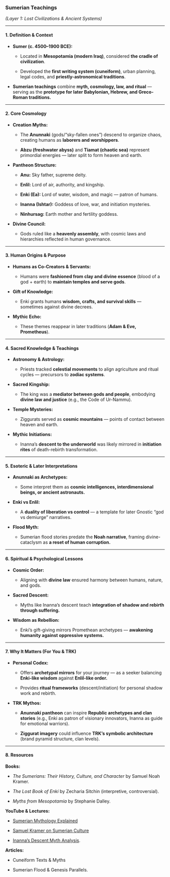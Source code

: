 ### **Sumerian Teachings**

_(Layer 1: Lost Civilizations & Ancient Systems)_

---

#### **1. Definition & Context**

- **Sumer (c. 4500–1900 BCE):**
    
    - Located in **Mesopotamia (modern Iraq)**, considered **the cradle of civilization**.
        
    - Developed the **first writing system (cuneiform)**, urban planning, legal codes, and **priestly-astronomical traditions**.
        
- **Sumerian teachings** combine **myth, cosmology, law, and ritual** — serving as the **prototype for later Babylonian, Hebrew, and Greco-Roman traditions.**
    

---

#### **2. Core Cosmology**

- **Creation Myths:**
    
    - The **Anunnaki** (gods/“sky-fallen ones”) descend to organize chaos, creating humans as **laborers and worshippers**.
        
    - **Abzu (freshwater abyss)** and **Tiamat (chaotic sea)** represent primordial energies — later split to form heaven and earth.
        
- **Pantheon Structure:**
    
    - **Anu:** Sky father, supreme deity.
        
    - **Enlil:** Lord of air, authority, and kingship.
        
    - **Enki (Ea):** Lord of water, wisdom, and magic — patron of humans.
        
    - **Inanna (Ishtar):** Goddess of love, war, and initiation mysteries.
        
    - **Ninhursag:** Earth mother and fertility goddess.
        
- **Divine Council:**
    
    - Gods ruled like a **heavenly assembly**, with cosmic laws and hierarchies reflected in human governance.
        

---

#### **3. Human Origins & Purpose**

- **Humans as Co-Creators & Servants:**
    
    - Humans were **fashioned from clay and divine essence** (blood of a god + earth) to **maintain temples and serve gods**.
        
- **Gift of Knowledge:**
    
    - Enki grants humans **wisdom, crafts, and survival skills** — sometimes against divine decrees.
        
- **Mythic Echo:**
    
    - These themes reappear in later traditions (**Adam & Eve, Prometheus**).
        

---

#### **4. Sacred Knowledge & Teachings**

- **Astronomy & Astrology:**
    
    - Priests tracked **celestial movements** to align agriculture and ritual cycles — precursors to **zodiac systems**.
        
- **Sacred Kingship:**
    
    - The king was a **mediator between gods and people**, embodying **divine law and justice** (e.g., the Code of Ur-Nammu).
        
- **Temple Mysteries:**
    
    - Ziggurats served as **cosmic mountains** — points of contact between heaven and earth.
        
- **Mythic Initiations:**
    
    - Inanna’s **descent to the underworld** was likely mirrored in **initiation rites** of death-rebirth transformation.
        

---

#### **5. Esoteric & Later Interpretations**

- **Anunnaki as Archetypes:**
    
    - Some interpret them as **cosmic intelligences, interdimensional beings, or ancient astronauts.**
        
- **Enki vs Enlil:**
    
    - A **duality of liberation vs control** — a template for later Gnostic “god vs demiurge” narratives.
        
- **Flood Myth:**
    
    - Sumerian flood stories predate the **Noah narrative**, framing divine-cataclysm as **a reset of human corruption.**
        

---

#### **6. Spiritual & Psychological Lessons**

- **Cosmic Order:**
    
    - Aligning with **divine law** ensured harmony between humans, nature, and gods.
        
- **Sacred Descent:**
    
    - Myths like Inanna’s descent teach **integration of shadow and rebirth through suffering.**
        
- **Wisdom as Rebellion:**
    
    - Enki’s gift-giving mirrors Promethean archetypes — **awakening humanity against oppressive systems.**
        

---

#### **7. Why It Matters (For You & TRK)**

- **Personal Codex:**
    
    - Offers **archetypal mirrors** for your journey — as a seeker balancing **Enki-like wisdom** against **Enlil-like order.**
        
    - Provides **ritual frameworks** (descent/initiation) for personal shadow work and rebirth.
        
- **TRK Mythos:**
    
    - **Anunnaki pantheon** can inspire **Republic archetypes and clan stories** (e.g., Enki as patron of visionary innovators, Inanna as guide for emotional warriors).
        
    - **Ziggurat imagery** could influence **TRK’s symbolic architecture** (brand pyramid structure, clan levels).
        

---

#### **8. Resources**

**Books:**

- _The Sumerians: Their History, Culture, and Character_ by Samuel Noah Kramer.
    
- _The Lost Book of Enki_ by Zecharia Sitchin (interpretive, controversial).
    
- _Myths from Mesopotamia_ by Stephanie Dalley.
    

**YouTube & Lectures:**

- [Sumerian Mythology Explained](https://www.youtube.com/watch?v=FQJ3OBg6hEQ)
    
- [Samuel Kramer on Sumerian Culture](https://www.youtube.com/watch?v=dLwozqU2JbQ)
    
- [Inanna’s Descent Myth Analysis](https://www.youtube.com/watch?v=ll1OGrGvzL8).
    

**Articles:**

- Cuneiform Texts & Myths
    
- Sumerian Flood & Genesis Parallels.